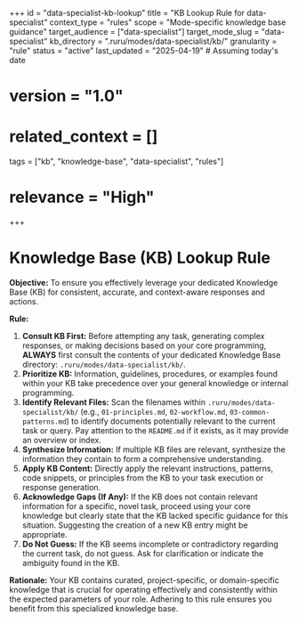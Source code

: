 +++
id = "data-specialist-kb-lookup"
title = "KB Lookup Rule for data-specialist"
context_type = "rules"
scope = "Mode-specific knowledge base guidance"
target_audience = ["data-specialist"]
target_mode_slug = "data-specialist"
kb_directory = ".ruru/modes/data-specialist/kb/"
granularity = "rule"
status = "active"
last_updated = "2025-04-19" # Assuming today's date
# version = "1.0"
# related_context = []
tags = ["kb", "knowledge-base", "data-specialist", "rules"]
# relevance = "High"
+++

# Knowledge Base (KB) Lookup Rule

**Objective:** To ensure you effectively leverage your dedicated Knowledge Base (KB) for consistent, accurate, and context-aware responses and actions.

**Rule:**

1.  **Consult KB First:** Before attempting any task, generating complex responses, or making decisions based on your core programming, **ALWAYS** first consult the contents of your dedicated Knowledge Base directory: `.ruru/modes/data-specialist/kb/`.
2.  **Prioritize KB:** Information, guidelines, procedures, or examples found within your KB take precedence over your general knowledge or internal programming.
3.  **Identify Relevant Files:** Scan the filenames within `.ruru/modes/data-specialist/kb/` (e.g., `01-principles.md`, `02-workflow.md`, `03-common-patterns.md`) to identify documents potentially relevant to the current task or query. Pay attention to the `README.md` if it exists, as it may provide an overview or index.
4.  **Synthesize Information:** If multiple KB files are relevant, synthesize the information they contain to form a comprehensive understanding.
5.  **Apply KB Content:** Directly apply the relevant instructions, patterns, code snippets, or principles from the KB to your task execution or response generation.
6.  **Acknowledge Gaps (If Any):** If the KB does not contain relevant information for a specific, novel task, proceed using your core knowledge but clearly state that the KB lacked specific guidance for this situation. Suggesting the creation of a new KB entry might be appropriate.
7.  **Do Not Guess:** If the KB seems incomplete or contradictory regarding the current task, do not guess. Ask for clarification or indicate the ambiguity found in the KB.

**Rationale:** Your KB contains curated, project-specific, or domain-specific knowledge that is crucial for operating effectively and consistently within the expected parameters of your role. Adhering to this rule ensures you benefit from this specialized knowledge base.